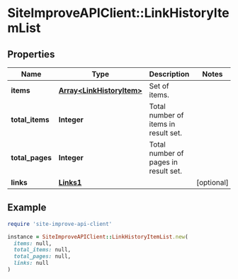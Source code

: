 # SiteImproveAPIClient::LinkHistoryItemList

## Properties

| Name | Type | Description | Notes |
| ---- | ---- | ----------- | ----- |
| **items** | [**Array&lt;LinkHistoryItem&gt;**](LinkHistoryItem.md) | Set of items. |  |
| **total_items** | **Integer** | Total number of items in result set. |  |
| **total_pages** | **Integer** | Total number of pages in result set. |  |
| **links** | [**Links1**](Links1.md) |  | [optional] |

## Example

```ruby
require 'site-improve-api-client'

instance = SiteImproveAPIClient::LinkHistoryItemList.new(
  items: null,
  total_items: null,
  total_pages: null,
  links: null
)
```

